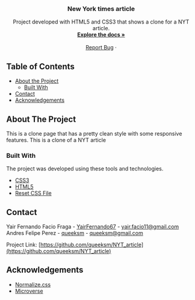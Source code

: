 
<!-- PROJECT LOGO -->
<br />
<p align="center">
  <!-- <a href="https://github.com/othneildrew/Best-README-Template">
    <img src="images/logo.png" alt="Logo" width="80" height="80">
  </a> -->

  <h3 align="center">New York times article</h3>

  <p align="center">
    Project developed with HTML5 and CSS3 that shows a clone for a NYT article.
    <br />
    <a href="https://github.com/queeksm/NYT_article"><strong>Explore the docs »</strong></a>
    <br />
    <br />
    <a href="https://github.com/queeksm/NYT_article/issues">Report Bug</a>
    ·
  </p>
</p>



<!-- TABLE OF CONTENTS -->
## Table of Contents

* [About the Project](#about-the-project)
  * [Built With](#built-with)
* [Contact](#contact)
* [Acknowledgements](#acknowledgements)



<!-- ABOUT THE PROJECT -->
## About The Project

<!-- [![Product Name Screen Shot][product-screenshot]](img/logoRepo.png) -->

This is a clone page that has a pretty clean style with some responsive features.
This is a clone of a NYT article 

### Built With
The project was developed using these tools and technologies.
* [CSS3](https://developer.mozilla.org/en-US/docs/Web/CSS)
* [HTML5](https://www.w3schools.com/html/)
* [Reset CSS File](https://necolas.github.io/normalize.css/)


<!-- CONTACT -->
## Contact

Yair Fernando Facio Fraga - [YairFernando67](https://github.com/YairFernando67) - yair.facio11@gmail.com  
Andres Felipe Perez - [queeksm](https://github.com/queeksm) - queeksm@gmail.com

Project Link: [https://github.com/queeksm/NYT_article](https://github.com/queeksm/NYT_article)



<!-- ACKNOWLEDGEMENTS -->
## Acknowledgements
* [Normalize.css](https://necolas.github.io/normalize.css/)
* [Microverse](https://www.microverse.org/)


